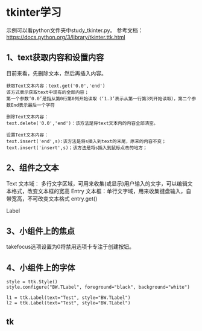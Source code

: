 # tkinter学习

示例可以看python文件夹中study_tkinter.py。
参考文档：https://docs.python.org/3/library/tkinter.ttk.html

## 1、text获取内容和设置内容
目前来看，先删除文本，然后再插入内容。

```
获取Text文本内容：text.get('0.0','end')
该方式表示获取text中现有的全部内容；
第一个参数‘0.0’是指从第0行第0列开始读取（‘1.3’表示从第一行第3列开始读取），第二个参数End表示最后一个字符

删除Text文本内容：
text.delete('0.0','end')：该方法是将text文本内的内容全部清空。

设置Text文本内容：
text.insert('end',s):该方法是将s插入到text的末尾，原来的内容不变；
text.insert('insert',s)；该方法是将s插入到鼠标点击的地方；
```

## 2、组件之文本
Text 文本域： 多行文字区域，可用来收集(或显示)用户输入的文字，可以编辑文本格式，改变文本框的宽高
Entry 文本框：单行文字域，用来收集键盘输入，自带宽高，不可改变文本格式
entry.get()

Label

## 3、小组件上的焦点
takefocus选项设置为0将禁用选项卡专注于创建按钮。

## 4、小组件上的字体



```
style = ttk.Style()
style.configure("BW.TLabel", foreground="black", background="white")

l1 = ttk.Label(text="Test", style="BW.TLabel")
l2 = ttk.Label(text="Test", style="BW.TLabel")
```

## tk







